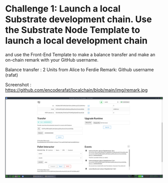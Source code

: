 # Challenge 1: Launch a local Substrate development chain. Use the Substrate Node Template to launch a local development chain
and use the Front-End Template to make a balance transfer and make an on-chain remark with your GitHub username.

Balance transfer : 2 Units from Alice to Ferdie
Remark: Github username (rafat)

Screenshot : https://github.com/encoderafat/localchain/blob/main/img/remark.jpg

<img src="https://github.com/encoderafat/localchain/blob/main/img/remark.jpg" />
